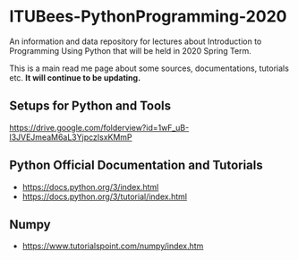 # ITUBees-PythonProgramming-2020
An information and data repository for lectures about Introduction to Programming Using Python that will be held in 2020 Spring Term.

This is a main read me page about some sources, documentations, tutorials etc. **It will continue to be updating.**

## Setups for Python and Tools
https://drive.google.com/folderview?id=1wF_uB-l3JVEJmeaM6aL3YjpczIsxKMmP

## Python Official Documentation and Tutorials
* https://docs.python.org/3/index.html
* https://docs.python.org/3/tutorial/index.html

## Numpy
* https://www.tutorialspoint.com/numpy/index.htm
